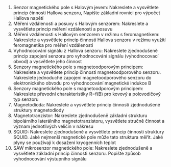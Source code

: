 1. Senzor magnetického pole s Halovým jevem: Nakreslete a vysvětlete princip činnosti Hallova senzoru,
Napište základní rovnici pro výpočet Hallova napětí
2. Měření vzdálenosti a posuvy s Halovým senzorem: Nakreslete a vysvětlete princip měření vzdálenosti
a posuvu
3. Měření vzdálenosti s Hallovým senzorem v režimu s feromagnetikem: Nakreslete a vysvětlete princip
činnosti Hallova senzoru v režimu využití feromagnetika pro měření vzdálenosti
4. Vyhodnocování signálu z Hallova senzoru: Nakreslete zjednodušeně princip zapojení senzoru pro
vyhodnocování signálu (vyhodnocovací obvod) a vysvětlete jeho činnost
5. Senzory magnetického pole s magnetoodporovým principem: Nakreslete a vysvětlete princip činnosti
magnetoodporového senzoru. Nakreslete jednoduché zapojení magnetoodporového senzoru do
elektronického obvodu pro vyhodnocování magnetické indukce B
6. Senzory magnetického pole s magnetoodporovým principem: Nakreslete převodní charakteristiky
R=f(B) pro kovový a polovodičový typ senzoru
7. Magnetodioda: Nakreslete a vysvětlete princip činnosti zjednodušené struktury magnetodiody
8. Magnetotranzistor: Nakreslete zjednodušeně základní strukturu bipolárního laterálního
magnetotranzistoru, vysvětlete stručně činnost a význam jednotlivých veličin v nákresu
9. SQUID: Nakreslete zjednodušeně a vysvětlete princip činnosti struktury SQUID. Jaké nejmenší
magnetické pole může tato struktura měřit. Jaké plyny se používají k dosažení kryogenních teplot
10. SAW mikrosenzor magnetického pole: Nakreslete zjednodušeně a vysvětlete základní princip činnosti
senzoru. Popište způsob vyhodnocování výstupního signálu
